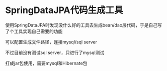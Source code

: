 # SpringDataJPA代码生成工具
使用SpringDataJPA时发现没什么好的工具去生成bean/dao层代码，于是自己写了个工具实现自己需要的功能

可以配置生成文件路径，连接mysql/sql server

不过目前没有测试sql server，只进行了mysql测试

打成jar包使用，需要mysql和Hibernate包
